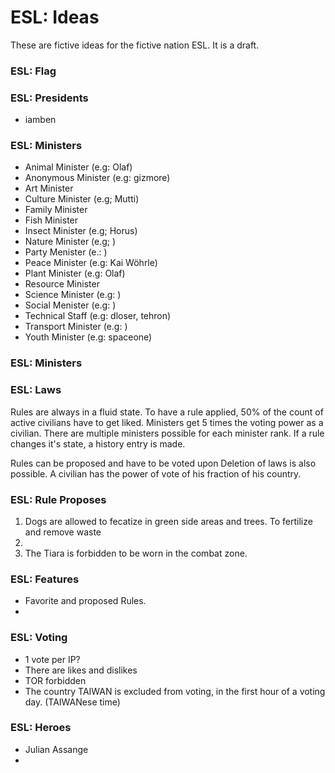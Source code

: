 # ESL: Ideas

These are fictive ideas for the fictive nation ESL.
It is a draft.


### ESL: Flag



### ESL: Presidents

- iamben


### ESL: Ministers

- Animal Minister (e.g: Olaf)
- Anonymous Minister (e.g: gizmore)
- Art Minister
- Culture Minister (e.g; Mutti)
- Family Minister
- Fish Minister
- Insect Minister (e.g; Horus)
- Nature Minister (e.g; )
- Party Menister (e.: )
- Peace Minister (e.g: Kai Wöhrle)
- Plant Minister (e.g: Olaf)
- Resource Minister
- Science Minister (e.g: )
- Social Menister (e.g: )
- Technical Staff (e.g: dloser, tehron)
- Transport Minister (e.g: )
- Youth Minister (e.g: spaceone)


### ESL: Ministers




### ESL: Laws

Rules are always in a fluid state.
To have a rule applied, 50% of the count of active civilians have to get liked.
Ministers get 5 times the voting power as a civilian.
There are multiple ministers possible for each minister rank.
If a rule changes it's state, a history entry is made.


Rules can be proposed and have to be voted upon
Deletion of laws is also possible.
A civilian has the power of vote of his fraction of his country.


### ESL: Rule Proposes

1) Dogs are allowed to fecatize in green side areas and trees.
To fertilize and remove waste
2) 
3) The Tiara is forbidden to be worn in the combat zone.


### ESL: Features

- Favorite and proposed Rules.
- 

### ESL: Voting

- 1 vote per IP?
- There are likes and dislikes
- TOR forbidden
- The country TAIWAN is excluded from voting, in the first hour of a voting day. (TAIWANese time)


### ESL: Heroes

- Julian Assange
- 

